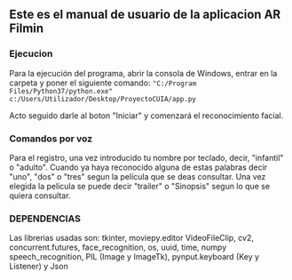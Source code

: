 ## Este es el manual de usuario de la aplicacion AR Filmin

### Ejecucion

Para la ejecución del programa, abrir la consola de Windows, entrar en la carpeta y poner el siguiente comando: `"C:/Program Files/Python37/python.exe" c:/Users/Utilizador/Desktop/ProyectoCUIA/app.py`

Acto seguido darle al boton "Iniciar" y comenzará el reconocimiento facial.

### Comandos por voz

Para el registro, una vez introducido tu nombre por teclado, decir, "infantil" o "adulto".
Cuando ya haya reconocido alguna de estas palabras decir "uno", "dos" o "tres" segun la película que se deas consultar.
Una vez elegida la pelicula se puede decir "trailer" o "Sinopsis" segun lo que se quiera consultar.

### DEPENDENCIAS
Las librerias usadas son: tkinter, moviepy.editor VideoFileClip, cv2, concurrent.futures, face_recognition, os, uuid, time, numpy speech_recognition, PIL (Image y ImageTk), pynput.keyboard (Key y Listener) y Json